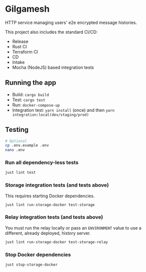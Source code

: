 # Gilgamesh

HTTP service managing users' e2e encrypted message histories.

This project also includes the standard CI/CD:
- Release
- Rust CI
- Terraform CI
- CD
- Intake
- Mocha (NodeJS) based integration tests

## Running the app

* Build: `cargo build`
* Test: `cargo test`
* Run: `docker-compose-up`
* Integration test: `yarn install` (once) and then `yarn integration:local(dev/staging/prod)`

## Testing

```bash
# Optional
cp .env.example .env
nano .env
```

### Run all dependency-less tests

```bash
just lint test
```

### Storage integration tests (and tests above)

This requires starting Docker dependencies.

```bash
just lint run-storage-docker test-storage
```

### Relay integration tests (and tests above)

You must run the relay locally or pass an `ENVIRONMENT` value to use a different, already deployed, history server.

```bash
just lint run-storage-docker test-storage-relay
```

### Stop Docker dependencies

```bash
just stop-storage-docker
```

